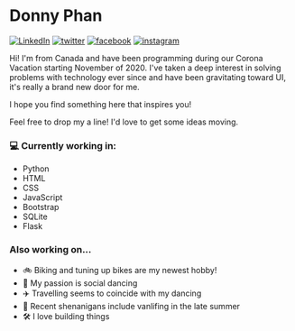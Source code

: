 # Donny Phan



<a href="https://www.linkedin.com/in/donnyphanmeceng/">![LinkedIn](https://user-images.githubusercontent.com/74743983/115660042-72bdb300-a309-11eb-8248-1ee0c36969be.PNG)</a>
<a href="https://twitter.com/DonnyPhan5">![twitter](https://user-images.githubusercontent.com/74743983/115660095-82d59280-a309-11eb-9a05-bf75a70a4691.PNG)</a>
<a href="https://www.facebook.com/donny.phan.3">![facebook](https://user-images.githubusercontent.com/74743983/115660104-8701b000-a309-11eb-9308-33aac348c61c.PNG)</a>
<a href="https://www.instagram.com/donthephan/">![instagram](https://user-images.githubusercontent.com/74743983/115660122-8bc66400-a309-11eb-8c28-9cb1af1d6bee.PNG)</a>


Hi! I'm from Canada and have been programming during our Corona Vacation starting November of 2020. 
I've taken a deep interest in solving problems with technology ever since and have been gravitating toward UI, it's really a brand new door for me.

I hope you find something here that inspires you!

Feel free to drop my a line! I'd love to get some ideas moving.

### 💻 Currently working in:
* Python
* HTML
* CSS
* JavaScript
* Bootstrap
* SQLite
* Flask
### Also working on...
* 🚲 Biking and tuning up bikes are my newest hobby!
* 🕺 My passion is social dancing
* ✈️ Travelling seems to coincide with my dancing
* 🚐 Recent shenanigans include vanlifing in the late summer
* 🛠️ I love building things

<!--
**DonThePhan/DonThePhan** is a ✨ _special_ ✨ repository because its `README.md` (this file) appears on your GitHub profile.

Here are some ideas to get you started:

- 🔭 I’m currently working on ...
- 🌱 I’m currently learning ...
- 👯 I’m looking to collaborate on ...
- 🤔 I’m looking for help with ...
- 💬 Ask me about ...
- 📫 How to reach me: ...
- 😄 Pronouns: ...
- ⚡ Fun fact: ...
-->
